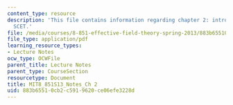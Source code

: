 ```yaml
---
content_type: resource
description: 'This file contains information regarding chapter 2: introduction to
  SCET.'
file: /media/courses/8-851-effective-field-theory-spring-2013/883b65510cb2c5919620ce06efe3228d_MIT8_851S13_IntroToSCET.pdf
file_type: application/pdf
learning_resource_types:
- Lecture Notes
ocw_type: OCWFile
parent_title: Lecture Notes
parent_type: CourseSection
resourcetype: Document
title: MIT8_851S13_Notes_Ch 2
uid: 883b6551-0cb2-c591-9620-ce06efe3228d
---
```

